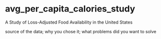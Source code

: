 # avg_per_capita_calories_study
A Study of Loss-Adjusted Food Availability in the United States

source of the data; why you chose it; what problems did you want to solve
